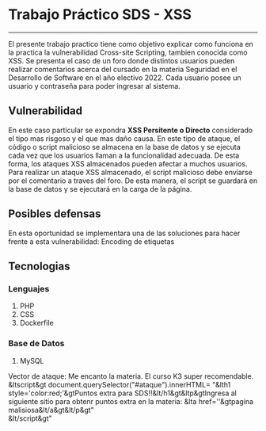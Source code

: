 # Trabajo Práctico SDS - XSS
<hr>

El presente trabajo practico tiene como objetivo explicar como funciona en la practica la vulnerabilidad Cross-site Scripting, tambien conocida como XSS.
Se presenta el caso de un foro donde distintos usuarios pueden realizar comentarios acerca del cursado en la materia Seguridad en el Desarrollo de Software en el año electivo 2022.
Cada usuario posee un usuario y contraseña para poder ingresar al sistema.

## Vulnerabilidad 

En este caso particular se expondra <b>XSS Persitente o Directo</b> considerado el tipo mas risgoso y el que mas daño causa. En este tipo de ataque, el código o script malicioso se almacena en la base de datos y se ejecuta cada vez que los usuarios llaman a la funcionalidad adecuada. De esta forma, los ataques XSS almacenados pueden afectar a muchos usuarios.
Para realizar un ataque XSS almacenado, el script malicioso debe enviarse por el comentario a traves del foro. De esta manera, el script se guardará en la base de datos y se ejecutará en la carga de la página.

## Posibles defensas

En esta oportunidad se implementara una de las soluciones para hacer frente a esta vulnerabilidad: Encoding de etiquetas


## Tecnologias
### Lenguajes
<ol>
    <li>PHP</li>
    <li>CSS</li>
    <li>Dockerfile</li>
</ol>

### Base de Datos
<ol>
    <li>MySQL</li>
</ol>

Vector de ataque: 
Me encanto la materia. El curso K3 super recomendable.
&ltscript&gt
document.querySelector("#ataque").innerHTML= "&lth1 style='color:red;'&gtPuntos extra para SDS!!&lt/h1&gt&ltp&gtIngresa al siguiente sitio para obtenr puntos extra en la materia: &lta href=''&gtpagina malisiosa&lt/a&gt&lt/p&gt"             
&lt/script&gt"